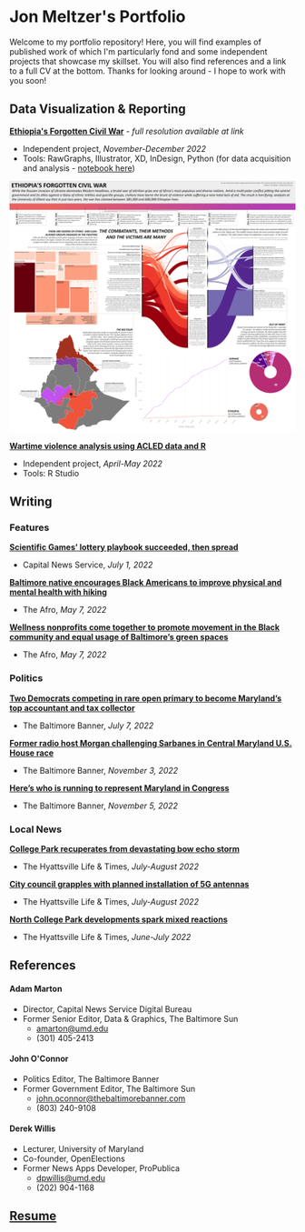 # Jon Meltzer's Portfolio

Welcome to my portfolio repository! Here, you will find examples of published work of which I'm particularly fond and some independent projects that showcase my skillset. You will also find references and a link to a full CV at the bottom. Thanks for looking around - I hope to work with you soon!

## Data Visualization & Reporting
**[Ethiopia's Forgotten Civil War](https://github.com/JMeltzer92/portfolio/blob/main/pdfs/eth_civ_war_graphics_package.pdf)** - *full resolution available at link*
- Independent project, *November-December 2022*
- Tools: RawGraphs, Illustrator, XD, InDesign, Python (for data acquisition and analysis - [notebook here](https://github.com/JMeltzer92/portfolio/blob/main/notebooks/eth-ukr-inv_v2.ipynb))

![Ethiopia graphics package](https://github.com/JMeltzer92/portfolio/blob/main/images/eth_graphpack.png)

**[Wartime violence analysis using ACLED data and R](https://github.com/JMeltzer92/portfolio/blob/main/notebooks/wartime_healthcare_violence.Rmd)**
- Independent project, *April-May 2022*
- Tools: R Studio

## Writing
### Features
**[Scientific Games’ lottery playbook succeeded, then spread](https://cnsmaryland.org/2022/07/01/scientific-games-lottery-playbook-succeeded-then-spread/)**
- Capital News Service, *July 1, 2022*

**[Baltimore native encourages Black Americans to improve physical and mental health with hiking](https://afro.com/baltimore-native-encourages-black-americans-to-improvephysical-and-mental-health-with-hiking/)**
- The Afro, *May 7, 2022*

**[Wellness nonprofits come together to promote movement in the Black community and equal usage of Baltimore’s green spaces](https://afro.com/wellness-nonprofits-come-together-to-promote-movement-in-the-black-community-and-equal-usage-of-baltimores-green-spaces/)**
- The Afro, *May 7, 2022*
### Politics
**[Two Democrats competing in rare open primary to become Maryland’s top accountant and tax collector](https://www.thebaltimorebanner.com/politics-power/state-government/two-democrats-competing-in-rare-open-primary-to-become-marylands-top-accountant-and-tax-collector-OVP2RKH44JF5HHO2XVO5VMHQBM/)**
- The Baltimore Banner, *July 7, 2022*

**[Former radio host Morgan challenging Sarbanes in Central Maryland U.S. House race](https://www.thebaltimorebanner.com/politics-power/national-politics/3rd-congressional-district-morgan-sarbanes-4JU3ESZHLNAYVDD3LTSMR3IV3U/)**
- The Baltimore Banner, *November 3, 2022*

**[Here’s who is running to represent Maryland in Congress](https://www.thebaltimorebanner.com/politics-power/national-politics/heres-who-is-running-to-represent-maryland-in-congress-3CFZQ63BEJDMZIQT5VMVRMDASQ/)**
- The Baltimore Banner, *November 5, 2022*

### Local News
**[College Park recuperates from devastating bow echo storm](https://streetcarsuburbs.news/college-park-recuperates-from-devastating-bow-echo-storm/)**
- The Hyattsville Life & Times, *July-August 2022*

**[City council grapples with planned installation of 5G antennas](https://streetcarsuburbs.news/city-council-grapples-with-planned-installation-of-5g-antennas/)**
- The Hyattsville Life & Times, *July-August 2022*

**[North College Park developments spark mixed reactions](https://streetcarsuburbs.news/north-college-park-developments-spark-mixed-reactions/)**
- The Hyattsville Life & Times, *June-July 2022*

## References
#### Adam Marton
- Director, Capital News Service Digital Bureau
- Former Senior Editor, Data & Graphics, The Baltimore Sun
    - amarton@umd.edu
    - (301) 405-2413

#### John O'Connor
- Politics Editor, The Baltimore Banner
- Former Government Editor, The Baltimore Sun
    - john.oconnor@thebaltimorebanner.com
    - (803) 240-9108

#### Derek Willis
- Lecturer, University of Maryland
- Co-founder, OpenElections
- Former News Apps Developer, ProPublica
    - dpwillis@umd.edu
    - (202) 904-1168

## [Resume](https://github.com/JMeltzer92/portfolio/blob/main/pdfs/resume_fall22.pdf)